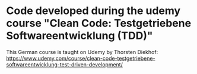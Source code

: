Code developed during the udemy course "Clean Code: Testgetriebene Softwareentwicklung (TDD)"
=============================================================================================

This German course is taught on Udemy by Thorsten Diekhof: https://www.udemy.com/course/clean-code-testgetriebene-softwareentwicklung-test-driven-development/
